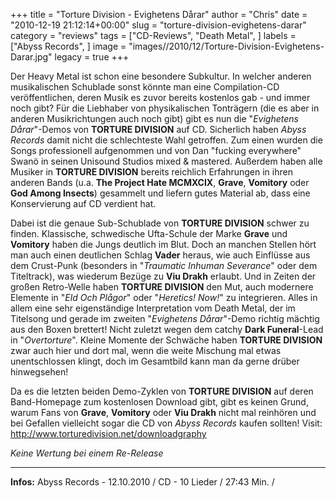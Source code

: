 +++
title = "Torture Division - Evighetens Dårar"
author = "Chris"
date = "2010-12-19 21:12:14+00:00"
slug = "torture-division-evighetens-darar"
category = "reviews"
tags = ["CD-Reviews", "Death Metal", ]
labels = ["Abyss Records", ]
image = "images//2010/12/Torture-Division-Evighetens-Darar.jpg"
legacy = true
+++

Der Heavy Metal ist schon eine besondere Subkultur. In welcher anderen musikalischen Schublade sonst könnte man eine Compilation-CD veröffentlichen, deren Musik es zuvor bereits kostenlos gab - und immer noch gibt?
Für die Liebhaber von physikalischen Tonträgern (die es aber in anderen Musikrichtungen auch noch gibt) gibt es nun die "_Evighetens Dårar_"-Demos von **TORTURE DIVISION** auf CD. Sicherlich haben _Abyss Records_ damit nicht die schlechteste Wahl getroffen. Zum einen wurden die Songs professionell aufgenommen und von Dan "fucking everywhere" Swanö in seinen Unisound Studios mixed & mastered. Außerdem haben alle Musiker in **TORTURE DIVISION** bereits reichlich Erfahrungen in ihren anderen Bands (u.a. **The Project Hate MCMXCIX**, **Grave**, **Vomitory** oder **God Among Insects**) gesammelt und liefern gutes Material ab, dass eine Konservierung auf CD verdient hat.

Dabei ist die genaue Sub-Schublade von **TORTURE DIVISION** schwer zu finden. Klassische, schwedische Ufta-Schule der Marke **Grave** und **Vomitory** haben die Jungs deutlich im Blut. Doch an manchen Stellen hört man auch einen deutlichen Schlag **Vader** heraus, wie auch Einflüsse aus dem Crust-Punk (besonders in "_Traumatic Inhuman Severance_" oder dem Titeltrack), was wiederum Bezüge zu **Viu Drakh** erlaubt. Und in Zeiten der großen Retro-Welle haben **TORTURE DIVISION** den Mut, auch modernere Elemente in "_Eld Och Plågor_" oder "_Heretics! Now!_" zu integrieren. Alles in allem eine sehr eigenständige Interpretation vom Death Metal, der im Titelsong und gerade im zweiten "_Evighetens Dårar_"-Demo richtig mächtig aus den Boxen brettert! Nicht zuletzt wegen dem catchy **Dark Funeral**-Lead in "_Overtorture_".
Kleine Momente der Schwäche haben **TORTURE DIVISION** zwar auch hier und dort mal, wenn die weite Mischung mal etwas unentschlossen klingt, doch im Gesamtbild kann man da gerne drüber hinwegsehen!

Da es die letzten beiden Demo-Zyklen von **TORTURE DIVISION** auf deren Band-Homepage zum kostenlosen Download gibt, gibt es keinen Grund, warum Fans von **Grave**, **Vomitory** oder **Viu Drakh** nicht mal reinhören und bei Gefallen vielleicht sogar die CD von _Abyss Records_ kaufen sollten! Visit: <a href="http://www.torturedivision.net/downloadgraphy">http://www.torturedivision.net/downloadgraphy</a>

_Keine Wertung bei einem Re-Release_



---
**Infos:**
Abyss Records - 12.10.2010 / 
CD - 10 Lieder / 27:43 Min. / 
